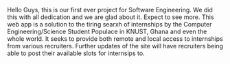 Hello Guys, this is our first ever project for Software Engineering.
We did this with all  dedication and we are glad about it.
Expect to see more.
This web app is a solution to the tiring searxh of internships by the  Computer Engineering/Science Student Populace in KNUST, Ghana and even the whole world.
It seeks to provide both remote and local access to internships from various recruiters.
Further updates of the site will have recruiters being able to post their available slots for internsips to.